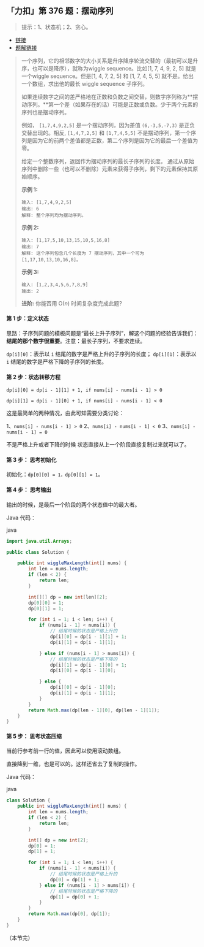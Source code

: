 ## 「力扣」第 376 题：摆动序列

> 提示：1、状态机；2、贪心。

- [链接](https://leetcode-cn.com/problems/combination-sum/)
- [题解链接](https://leetcode-cn.com/problems/combination-sum/solution/hui-su-suan-fa-jian-zhi-python-dai-ma-java-dai-m-2/)

> 一个序列，它的相邻数字的大小关系是升序降序轮流交替的（最初可以是升序，也可以是降序），就称为wiggle sequence。比如[1, 7, 4, 9, 2, 5] 就是一个wiggle sequence。但是[1, 4, 7, 2, 5] 和 [1, 7, 4, 5, 5] 就不是。给出一个数组，求出他的最长 wiggle sequence 子序列。
>
> 如果连续数字之间的差严格地在正数和负数之间交替，则数字序列称为**摆动序列。**第一个差（如果存在的话）可能是正数或负数。少于两个元素的序列也是摆动序列。
>
> 例如， `[1,7,4,9,2,5]` 是一个摆动序列，因为差值 `(6,-3,5,-7,3)` 是正负交替出现的。相反, `[1,4,7,2,5]` 和 `[1,7,4,5,5]` 不是摆动序列，第一个序列是因为它的前两个差值都是正数，第二个序列是因为它的最后一个差值为零。
>
> 给定一个整数序列，返回作为摆动序列的最长子序列的长度。 通过从原始序列中删除一些（也可以不删除）元素来获得子序列，剩下的元素保持其原始顺序。
>
> **示例 1:**
>
> ```
> 输入: [1,7,4,9,2,5]
> 输出: 6 
> 解释: 整个序列均为摆动序列。
> ```
>
> **示例 2:**
>
> ```
> 输入: [1,17,5,10,13,15,10,5,16,8]
> 输出: 7
> 解释: 这个序列包含几个长度为 7 摆动序列，其中一个可为[1,17,10,13,10,16,8]。
> ```
>
> **示例 3:**
>
> ```
> 输入: [1,2,3,4,5,6,7,8,9]
> 输出: 2
> ```
>
> **进阶:**
> 你能否用 O(*n*) 时间复杂度完成此题?

#### 第 1 步：定义状态

思路：子序列问题的模板问题是“最长上升子序列”，解这个问题的经验告诉我们：**结尾的那个数字很重要**。注意：最长子序列，不要求连续。

`dp[i][0]`：表示以 `i` 结尾的数字是严格上升的子序列的长度；
`dp[i][1]`：表示以 `i` 结尾的数字是严格下降的子序列的长度。

#### 第 2 步：状态转移方程

```
dp[i][0] = dp[i - 1][1] + 1, if nums[i] - nums[i - 1] > 0
```

```
dp[i][1] = dp[i - 1][0] + 1, if nums[i] - nums[i - 1] < 0
```

这是最简单的两种情况，由此可知需要分类讨论：

1、`nums[i] - nums[i - 1] > 0`
2、`nums[i] - nums[i - 1] < 0`
3、`nums[i] - nums[i - 1] = 0`

不是严格上升或者下降的时候 状态直接从上一个阶段直接复制过来就可以了。

#### 第 3 步： 思考初始化

初始化：`dp[0][0] = 1，dp[0][1] = 1`。

#### 第 4 步： 思考输出

输出的时候，是最后一个阶段的两个状态值中的最大者。

Java 代码：

java

```java
import java.util.Arrays;

public class Solution {

    public int wiggleMaxLength(int[] nums) {
        int len = nums.length;
        if (len < 2) {
            return len;
        }

        int[][] dp = new int[len][2];
        dp[0][0] = 1;
        dp[0][1] = 1;

        for (int i = 1; i < len; i++) {
            if (nums[i - 1] < nums[i]) {
                // 结尾时候的状态是严格上升的
                dp[i][0] = dp[i - 1][1] + 1;
                dp[i][1] = dp[i - 1][1];

            } else if (nums[i - 1] > nums[i]) {
                // 结尾时候的状态是严格下降的
                dp[i][1] = dp[i - 1][0] + 1;
                dp[i][0] = dp[i - 1][0];

            } else {
                dp[i][0] = dp[i - 1][0];
                dp[i][1] = dp[i - 1][1];
            }
        }
        return Math.max(dp[len - 1][0], dp[len - 1][1]);
    }
}
```

#### 第 5 步： 思考状态压缩

当前行参考前一行的值，因此可以使用滚动数组。

直接降到一维，也是可以的。这样还省去了复制的操作。

Java 代码：

java

```java
class Solution {
    public int wiggleMaxLength(int[] nums) {
        int len = nums.length;
        if (len < 2) {
            return len;
        }

        int[] dp = new int[2];
        dp[0] = 1;
        dp[1] = 1;

        for (int i = 1; i < len; i++) {
            if (nums[i - 1] < nums[i]) {
                // 结尾时候的状态是严格上升的
                dp[0] = dp[1] + 1;
            } else if (nums[i - 1] > nums[i]) {
                // 结尾时候的状态是严格下降的
                dp[1] = dp[0] + 1;
            }
        }
        return Math.max(dp[0], dp[1]);
    }
}
```

（本节完）